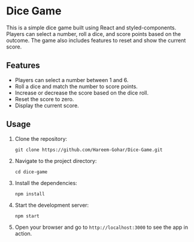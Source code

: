 <h1>Dice Game</h1>

<p>This is a simple dice game built using React and styled-components. Players can select a number, roll a dice, and score points based on the outcome. The game also includes features to reset and show the current score.</p>

<h2>Features</h2>
<ul>
    <li>Players can select a number between 1 and 6.</li>
    <li>Roll a dice and match the number to score points.</li>
    <li>Increase or decrease the score based on the dice roll.</li>
    <li>Reset the score to zero.</li>
    <li>Display the current score.</li>
</ul>

<h2>Usage</h2>
<ol>
    <li>Clone the repository:</li>
    <pre><code>git clone https://github.com/Hareem-Gohar/Dice-Game.git</code></pre>
    <li>Navigate to the project directory:</li>
    <pre><code>cd dice-game</code></pre>
    <li>Install the dependencies:</li>
    <pre><code>npm install</code></pre>
    <li>Start the development server:</li>
    <pre><code>npm start</code></pre>
    <li>Open your browser and go to <code>http://localhost:3000</code> to see the app in action.</li>
</ol>
